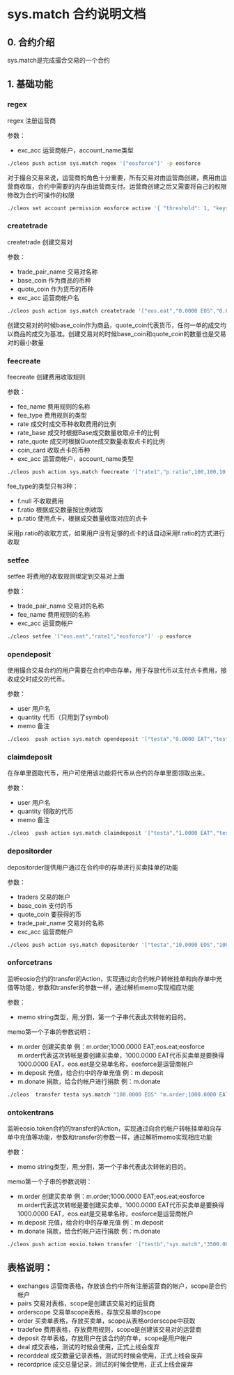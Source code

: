 # sys.match 合约说明文档

## 0. 合约介绍

sys.match是完成撮合交易的一个合约

## 1. 基础功能

### regex

regex 注册运营商

参数：

+ exc_acc 运营商帐户，account_name类型


```bash
./cleos push action sys.match regex '["eosforce"]' -p eosforce
```

对于撮合交易来说，运营商的角色十分重要，所有交易对由运营商创建，费用由运营商收取，合约中需要的内存由运营商支付。运营商创建之后又需要将自己的权限修改为合约可操作的权限
```bash
./cleos set account permission eosforce active '{ "threshold": 1, "keys": [ {"key":"EOS6MRyAjQq8ud7hVNYcfnVPJqcVpscN5So8BhtHuGYqET5GDW5CV","weight":1} ], "accounts":[  { "permission": { "actor": "sys.match", "permission": "eosio.code" }, "weight": 1 } ] }' owner
```

### createtrade

createtrade 创建交易对

参数：

+ trade_pair_name  交易对名称
+ base_coin        作为商品的币种
+ quote_coin       作为货币的币种
+ exc_acc          运营商帐户名

```bash
./cleos push action sys.match createtrade '["eos.eat","0.0000 EOS","0.0000 EAT","eosforce"]' -p eosforce
```

创建交易对的时候base_coin作为商品，quote_coin代表货币，任何一单的成交均以商品的成交为基准。创建交易对的时候base_coin和quote_coin的数量也是交易对的最小数量

### feecreate

feecreate 创建费用收取规则

参数：

+ fee_name     费用规则的名称
+ fee_type     费用规则的类型
+ rate         成交时成交币种收取费用的比例
+ rate_base    成交时根据Base成交数量收取点卡的比例
+ rate_quote   成交时根据Quote成交数量收取点卡的比例
+ coin_card    收取点卡的币种
+ exc_acc      运营商帐户，account_name类型

```bash
./cleos push action sys.match feecreate '["rate1","p.ratio",100,100,10,"0.0000 EOS","eosforce"]' -p eosforce
```
fee_type的类型只有3种：
+ f.null       不收取费用
+ f.ratio      根据成交数量按比例收取
+ p.ratio      使用点卡，根据成交数量收取对应的点卡

采用p.ratio的收取方式，如果用户没有足够的点卡的话自动采用f.ratio的方式进行收取

### setfee

setfee 将费用的收取规则绑定到交易对上面

参数：

+ trade_pair_name    交易对的名称
+ fee_name           费用规则的名称
+ exc_acc            运营商帐户

```bash
./cleos setfee '["eos.eat","rate1","eosforce"]' -p eosforce
```

### opendeposit

使用撮合交易合约的用户需要在合约中由存单，用于存放代币以支付点卡费用，接收成交时成交的代币。

参数：

+ user          用户名
+ quantity      代币（只用到了symbol）
+ memo          备注

```bash
./cleos  push action sys.match opendeposit '["testa","0.0000 EAT","test"]' -p testa
```

### claimdeposit

在存单里面取代币，用户可使用该功能将代币从合约的存单里面领取出来。

参数：

+ user          用户名
+ quantity      领取的代币
+ memo          备注

```bash
./cleos  push action sys.match claimdeposit '["testa","1.0000 EAT","test"]' -p testa
```

### depositorder

depositorder提供用户通过在合约中的存单进行买卖挂单的功能

参数：

+ traders                     交易的帐户
+ base_coin                   支付的币
+ quote_coin                  要获得的币
+ trade_pair_name             交易对的名称
+ exc_acc                     运营商帐户

```bash
./cleos push action sys.match depositorder '["testa","10.0000 EOS","100.0000 EAT","eos.eat","eosforce"]' -p testa
```

### onforcetrans

监听eosio合约的transfer的Action，实现通过向合约帐户转帐挂单和向存单中充值等功能，参数和transfer的参数一样，通过解析memo实现相应功能

参数：

+ memo                  string类型，用;分割，第一个子串代表此次转帐的目的。

memo第一个子串的参数说明：

+ m.order               创建买卖单     例：m.order;1000.0000 EAT;eos.eat;eosforce   m.order代表这次转帐是要创建买卖单，1000.0000 EAT代币买卖单是要换得1000.0000 EAT，eos.eat是交易单名称，eosforce是运营商帐户
+ m.deposit             充值，给合约中的存单充值      例：m.deposit
+ m.donate              捐款，给合约帐户进行捐款      例：m.donate

```bash
./cleos  transfer testa sys.match "100.0000 EOS" "m.order;1000.0000 EAT;eos.eat;eosforce"
```

### ontokentrans

监听eosio.token合约的transfer的Action，实现通过向合约帐户转帐挂单和向存单中充值等功能，参数和transfer的参数一样，通过解析memo实现相应功能

参数：

+ memo                  string类型，用;分割，第一个子串代表此次转帐的目的。

memo第一个子串的参数说明：

+ m.order               创建买卖单     例：m.order;1000.0000 EAT;eos.eat;eosforce   m.order代表这次转帐是要创建买卖单，1000.0000 EAT代币买卖单是要换得1000.0000 EAT，eos.eat是交易单名称，eosforce是运营商帐户
+ m.deposit             充值，给合约中的存单充值      例：m.deposit
+ m.donate              捐款，给合约帐户进行捐款      例：m.donate

```bash
./cleos push action eosio.token transfer '["testb","sys.match","3500.0000 EAT","m.order;350.0000 EOS;eos.eat;eosforce"]' -p testb
```

## 表格说明：

+ exchanges             运营商表格，存放该合约中所有注册运营商的帐户，scope是合约帐户
+ pairs                 交易对表格，scope是创建该交易对的运营商
+ orderscope            交易单scope表格，存放交易单的scope
+ order                 买卖单表格，存放买卖单，scope从表格orderscope中获取
+ tradefee              费用表格，存放费用规则，scope是创建该交易对的运营商
+ deposit               存单表格，存放用户在该合约的存单，scope是用户帐户
+ deal                  成交表格，测试的时候会使用，正式上线会废弃
+ recorddeal            成交数量记录表格，测试的时候会使用，正式上线会废弃
+ recordprice           成交总量记录，测试的时候会使用，正式上线会废弃

